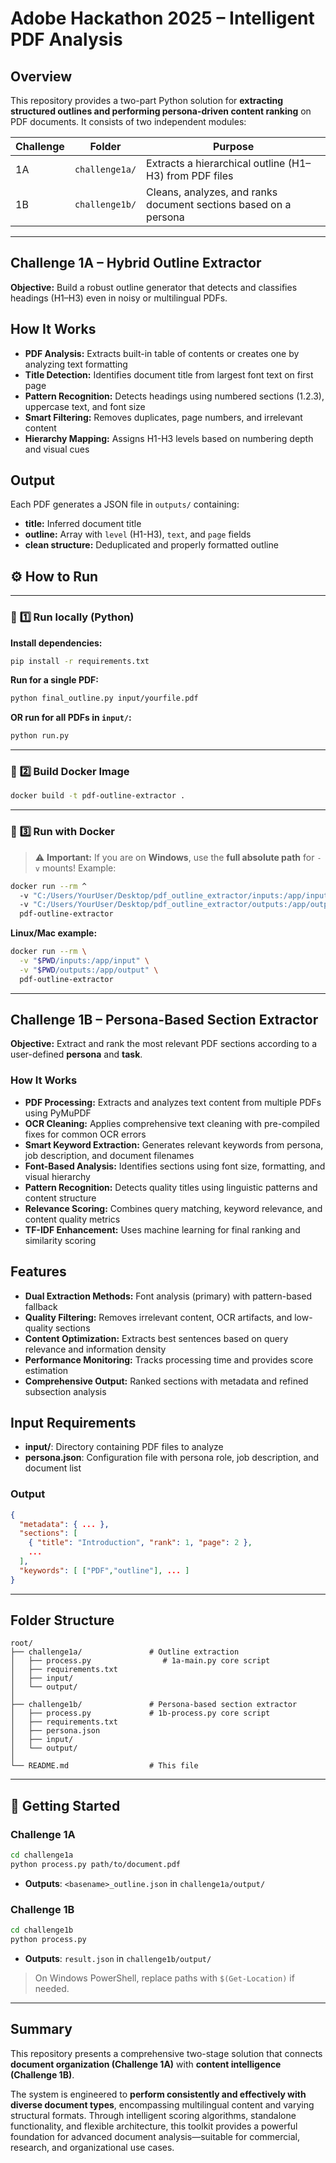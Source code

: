 # Adobe Hackathon 2025 – Intelligent PDF Analysis

## Overview

This repository provides a two-part Python solution for **extracting structured outlines and performing persona-driven content ranking** on PDF documents. It consists of two independent modules:

| Challenge | Folder         | Purpose                                                          |
| --------- | -------------- | ---------------------------------------------------------------- |
| 1A        | `challenge1a/` | Extracts a hierarchical outline (H1–H3) from PDF files           |
| 1B        | `challenge1b/` | Cleans, analyzes, and ranks document sections based on a persona |

---

## Challenge 1A – Hybrid Outline Extractor

**Objective:** Build a robust outline generator that detects and classifies headings (H1–H3) even in noisy or multilingual PDFs.

## How It Works
* **PDF Analysis:** Extracts built-in table of contents or creates one by analyzing text formatting
* **Title Detection:** Identifies document title from largest font text on first page
* **Pattern Recognition:** Detects headings using numbered sections (1.2.3), uppercase text, and font size
* **Smart Filtering:** Removes duplicates, page numbers, and irrelevant content
* **Hierarchy Mapping:** Assigns H1-H3 levels based on numbering depth and visual cues

## Output
Each PDF generates a JSON file in `outputs/` containing:
* **title:** Inferred document title
* **outline:** Array with `level` (H1-H3), `text`, and `page` fields
* **clean structure:** Deduplicated and properly formatted outline

## ⚙️ **How to Run**

---

### 🔹 **1️⃣ Run locally (Python)**

**Install dependencies:**

```bash
pip install -r requirements.txt
```

**Run for a single PDF:**

```bash
python final_outline.py input/yourfile.pdf
```

**OR run for all PDFs in `input/`:**

```bash
python run.py
```

---

### 🔹 **2️⃣ Build Docker Image**

```bash
docker build -t pdf-outline-extractor .
```

---

### 🔹 **3️⃣ Run with Docker**

> ⚠️ **Important:**
> If you are on **Windows**, use the **full absolute path** for `-v` mounts!
> Example:

```bash
docker run --rm ^
  -v "C:/Users/YourUser/Desktop/pdf_outline_extractor/inputs:/app/input" ^
  -v "C:/Users/YourUser/Desktop/pdf_outline_extractor/outputs:/app/output" ^
  pdf-outline-extractor
```

**Linux/Mac example:**

```bash
docker run --rm \
  -v "$PWD/inputs:/app/input" \
  -v "$PWD/outputs:/app/output" \
  pdf-outline-extractor
```
---

## Challenge 1B – Persona-Based Section Extractor

**Objective:** Extract and rank the most relevant PDF sections according to a user-defined **persona** and **task**.

### How It Works

* **PDF Processing:** Extracts and analyzes text content from multiple PDFs using PyMuPDF
* **OCR Cleaning:** Applies comprehensive text cleaning with pre-compiled fixes for common OCR errors
* **Smart Keyword Extraction:** Generates relevant keywords from persona, job description, and document filenames
* **Font-Based Analysis:** Identifies sections using font size, formatting, and visual hierarchy
* **Pattern Recognition:** Detects quality titles using linguistic patterns and content structure
* **Relevance Scoring:** Combines query matching, keyword relevance, and content quality metrics
* **TF-IDF Enhancement:** Uses machine learning for final ranking and similarity scoring

## Features
* **Dual Extraction Methods:** Font analysis (primary) with pattern-based fallback
* **Quality Filtering:** Removes irrelevant content, OCR artifacts, and low-quality sections
* **Content Optimization:** Extracts best sentences based on query relevance and information density
* **Performance Monitoring:** Tracks processing time and provides score estimation
* **Comprehensive Output:** Ranked sections with metadata and refined subsection analysis

## Input Requirements
* **input/**: Directory containing PDF files to analyze
* **persona.json**: Configuration file with persona role, job description, and document list

### Output
```json
{
  "metadata": { ... },
  "sections": [
    { "title": "Introduction", "rank": 1, "page": 2 },
    ...
  ],
  "keywords": [ ["PDF","outline"], ... ]
}
```

---

## Folder Structure

```
root/
├── challenge1a/               # Outline extraction
│   ├── process.py                # 1a-main.py core script
│   ├── requirements.txt
│   ├── input/
│   └── output/
│
├── challenge1b/               # Persona-based section extractor
│   ├── process.py             # 1b-process.py core script
│   ├── requirements.txt
│   ├── persona.json
│   ├── input/
│   └── output/
│
└── README.md                  # This file
```

---

## 🚀 Getting Started

### Challenge 1A

```bash
cd challenge1a
python process.py path/to/document.pdf
```

* **Outputs**: `<basename>_outline.json` in `challenge1a/output/`

### Challenge 1B

```bash
cd challenge1b
python process.py
```

* **Outputs**: `result.json` in `challenge1b/output/`

> On Windows PowerShell, replace paths with `$(Get-Location)` if needed.

---

## Summary

This repository presents a comprehensive two-stage solution that connects **document organization (Challenge 1A)** with **content intelligence (Challenge 1B)**. 

The system is engineered to **perform consistently and effectively with diverse document types**, encompassing multilingual content and varying structural formats. Through intelligent scoring algorithms, standalone functionality, and flexible architecture, this toolkit provides a powerful foundation for advanced document analysis—suitable for commercial, research, and organizational use cases.
